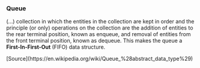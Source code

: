 ### Queue

(...) collection in which the entities in the collection are kept in order and the principle (or only) operations on the collection are the addition of entities to the rear terminal position, known as enqueue, and removal of entities from the front terminal position, known as dequeue. This makes the queue a __First-In-First-Out__ (FIFO) data structure.

<div class="source">[Source](https://en.wikipedia.org/wiki/Queue_%28abstract_data_type%29)</div>
